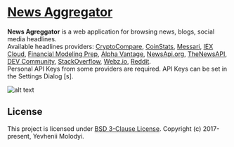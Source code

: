 # [News Aggregator](https://zhnzhn.github.io/news-aggregator/)
**News Agreggator** is a web application for browsing news, blogs, social media headlines.  
Available headlines providers: [CryptoCompare](https://www.cryptocompare.com), [CoinStats](https://coinstats.app), [Messari](https://messari.io), [IEX Cloud](https://iexcloud.io), [Financial Modeling Prep](https://financialmodelingprep.com), [Alpha Vantage](https://www.alphavantage.co), [NewsApi.org](https://newsapi.org), [TheNewsAPI](https://www.thenewsapi.com), [DEV Community](https://dev.to), [StackOverflow](https://stackoverflow.com), [Webz.io](https://webz.io), [Reddit](https://www.reddit.com).  
Personal API Keys from some providers are required. API Keys can be set in the Settings Dialog [s].  

![alt text](screencast/news-aggregator.png?raw=true "News Aggregator")

## License
This project is licensed under [BSD 3-Clause License](http://opensource.org/licenses/BSD-3-Clause). Copyright (c) 2017-present, Yevhenii Molodyi.
